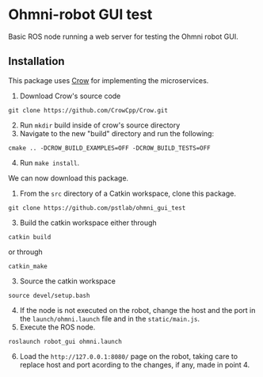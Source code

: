 # Ohmni-robot GUI test
Basic ROS node running a web server for testing the Ohmni robot GUI.

## Installation

This package uses [Crow](https://crowcpp.org/) for implementing the microservices.

1. Download Crow's source code
```
git clone https://github.com/CrowCpp/Crow.git
```
2. Run `mkdir` build inside of crow's source directory
3. Navigate to the new "build" directory and run the following:
```
cmake .. -DCROW_BUILD_EXAMPLES=OFF -DCROW_BUILD_TESTS=OFF
```
4. Run `make install`.

We can now download this package.

1. From the `src` directory of a Catkin workspace, clone this package.
```
git clone https://github.com/pstlab/ohmni_gui_test
```
3. Build the catkin workspace either through
```
catkin build
```
or through
```
catkin_make
```
3. Source the catkin workspace
```
source devel/setup.bash
```
4. If the node is not executed on the robot, change the host and the port in the `launch/ohmni.launch` file and in the `static/main.js`.
5. Execute the ROS node.
```
roslaunch robot_gui ohmni.launch
```
6. Load the `http://127.0.0.1:8080/` page on the robot, taking care to replace host and port acording to the changes, if any, made in point 4.